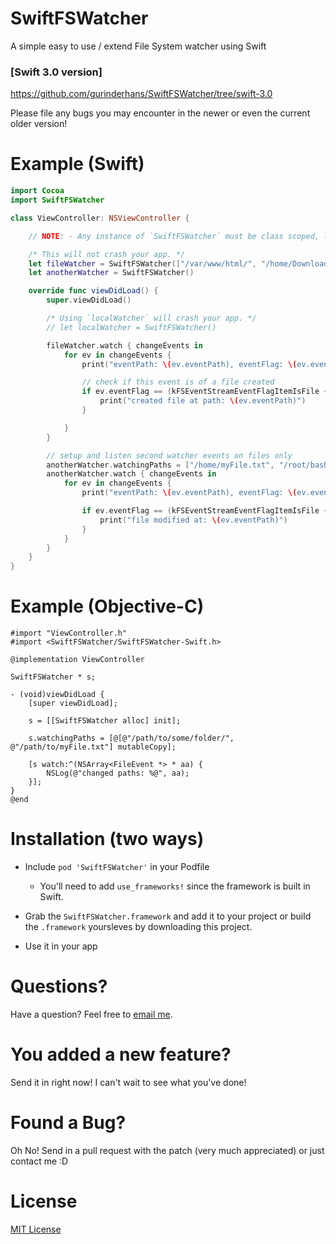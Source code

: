 # SwiftFSWatcher
A simple easy to use / extend File System watcher using Swift

### [Swift 3.0 version]
https://github.com/gurinderhans/SwiftFSWatcher/tree/swift-3.0

Please file any bugs you may encounter in the newer or even the current older version!

# Example (Swift)

```swift
import Cocoa
import SwiftFSWatcher

class ViewController: NSViewController {

    // NOTE: - Any instance of `SwiftFSWatcher` must be class scoped, like below:

    /* This will not crash your app. */
    let fileWatcher = SwiftFSWatcher(["/var/www/html/", "/home/Downloads/"])
    let anotherWatcher = SwiftFSWatcher()

    override func viewDidLoad() {
        super.viewDidLoad()

        /* Using `localWatcher` will crash your app. */
        // let localWatcher = SwiftFSWatcher()

        fileWatcher.watch { changeEvents in
            for ev in changeEvents {
                print("eventPath: \(ev.eventPath), eventFlag: \(ev.eventFlag), eventId: \(ev.eventId)")

                // check if this event is of a file created
                if ev.eventFlag == (kFSEventStreamEventFlagItemIsFile + kFSEventStreamEventFlagItemCreated) {
                    print("created file at path: \(ev.eventPath)")
                }

            }
        }

        // setup and listen second watcher events on files only
        anotherWatcher.watchingPaths = ["/home/myFile.txt", "/root/bash_session.txt"]
        anotherWatcher.watch { changeEvents in
            for ev in changeEvents {
                print("eventPath: \(ev.eventPath), eventFlag: \(ev.eventFlag), eventId: \(ev.eventId)")

                if ev.eventFlag == (kFSEventStreamEventFlagItemIsFile + kFSEventStreamEventFlagItemInodeMetaMod + kFSEventStreamEventFlagItemModified) {
                    print("file modified at: \(ev.eventPath)")
                }
            }
        }
    }
}
```

# Example (Objective-C)
```objc
#import "ViewController.h"
#import <SwiftFSWatcher/SwiftFSWatcher-Swift.h>

@implementation ViewController

SwiftFSWatcher * s;

- (void)viewDidLoad {
    [super viewDidLoad];
    
    s = [[SwiftFSWatcher alloc] init];
    
    s.watchingPaths = [@[@"/path/to/some/folder/", @"/path/to/myFile.txt"] mutableCopy];
    
    [s watch:^(NSArray<FileEvent *> * aa) {
        NSLog(@"changed paths: %@", aa);
    }];
}
@end
```

# Installation (two ways)

+ Include `pod 'SwiftFSWatcher'` in your Podfile
    + You'll need to add `use_frameworks!` since the framework is built in Swift.

+ Grab the `SwiftFSWatcher.framework` and add it to your project or build the `.framework` yoursleves by downloading this project.

+ Use it in your app

# Questions?

Have a question? Feel free to <a href="mailto:hello@gurinderhans.me?Subject=SwiftFSWatcher-Github" target="_top">email me</a>.

# You added a new feature?

Send it in right now! I can't wait to see what you've done!

# Found a Bug?

Oh No! Send in a pull request with the patch (very much appreciated) or just contact me :D

# License

[MIT License](http://opensource.org/licenses/MIT) 
